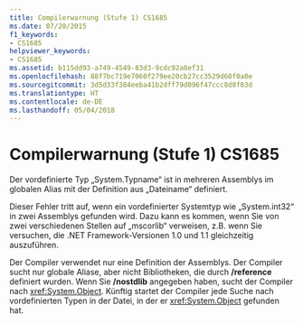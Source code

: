 ```yaml
---
title: Compilerwarnung (Stufe 1) CS1685
ms.date: 07/20/2015
f1_keywords:
- CS1685
helpviewer_keywords:
- CS1685
ms.assetid: b115dd93-a749-4549-83d3-9cdc92a8ef31
ms.openlocfilehash: 88f7bc719e7060f279ee20cb27cc3529d60f0a0e
ms.sourcegitcommit: 3d5d33f384eeba41b2dff79d096f47ccc8d8f03d
ms.translationtype: HT
ms.contentlocale: de-DE
ms.lasthandoff: 05/04/2018
---
```

# <a name="compiler-warning-level-1-cs1685"></a>Compilerwarnung (Stufe 1) CS1685
Der vordefinierte Typ „System.Typname“ ist in mehreren Assemblys im globalen Alias mit der Definition aus „Dateiname“ definiert.  
  
 Dieser Fehler tritt auf, wenn ein vordefinierter Systemtyp wie „System.int32“ in zwei Assemblys gefunden wird. Dazu kann es kommen, wenn Sie von zwei verschiedenen Stellen auf „mscorlib“ verweisen, z.B. wenn Sie versuchen, die .NET Framework-Versionen 1.0 und 1.1 gleichzeitig auszuführen.  
  
 Der Compiler verwendet nur eine Definition der Assemblys. Der Compiler sucht nur globale Aliase, aber nicht Bibliotheken, die durch **/reference** definiert wurden. Wenn Sie **/nostdlib** angegeben haben, sucht der Compiler nach <xref:System.Object>. Künftig startet der Compiler jede Suche nach vordefinierten Typen in der Datei, in der er <xref:System.Object> gefunden hat.
